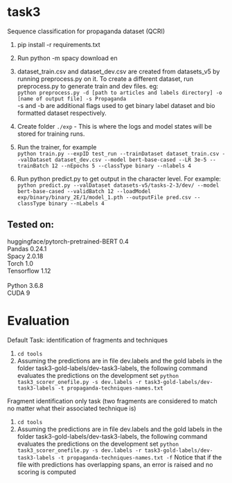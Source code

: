 # task3
Sequence classification for propaganda dataset (QCRI)

1. pip install -r requirements.txt 
2. Run python -m spacy download en
3. dataset_train.csv and dataset_dev.csv are created from datasets_v5 by running preprocess.py on it. To create a different 
dataset, run preprocess.py to generate train and dev files.
eg: <br>
```python preprocess.py -d [path to articles and labels directory] -o [name of output file] -s Propaganda```
<br>-s and -b are additional flags used to get binary label dataset and bio formatted dataset respectively. 
4. Create folder ```./exp``` - This is where the logs and model states will be stored for training runs. 
5. Run the trainer, for example <br>
```python train.py --expID test_run --trainDataset dataset_train.csv --valDataset dataset_dev.csv --model bert-base-cased --LR 3e-5 --trainBatch 12 --nEpochs 5 --classType binary --nlabels 4```

6. Run python predict.py to get output in the character level. For example: <br>
```python predict.py --valDataset datasets-v5/tasks-2-3/dev/ --model bert-base-cased --validBatch 12 --loadModel exp/binary/binary_2E/1/model_1.pth --outputFile pred.csv --classType binary --nLabels 4```

## Tested on:
huggingface/pytorch-pretrained-BERT 0.4 <br>
Pandas 0.24.1 <br>
Spacy 2.0.18 <br>
Torch 1.0 <br>
Tensorflow 1.12 <br>
<br>
Python 3.6.8 <br>
CUDA 9

# Evaluation 

Default Task: identification of fragments and techniques
1. ```cd tools```
2. Assuming the predictions are in file dev.labels and the gold labels in the folder task3-gold-labels/dev-task3-labels, the following command evaluates the predictions on the development set 
```python task3_scorer_onefile.py -s dev.labels -r task3-gold-labels/dev-task3-labels -t propaganda-techniques-names.txt```

Fragment identification only task (two fragments are considered to match no matter what their associated technique is)
1. ```cd tools```
2. Assuming the predictions are in file dev.labels and the gold labels in the folder task3-gold-labels/dev-task3-labels, the following command evaluates the predictions on the development set 
```python task3_scorer_onefile.py -s dev.labels -r task3-gold-labels/dev-task3-labels -t propaganda-techniques-names.txt -f```
Notice that if the file with predictions has overlapping spans, an error is raised and no scoring is computed 
